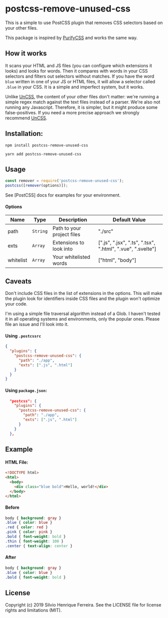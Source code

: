 # postcss-remove-unused-css

This is a simple to use PostCSS plugin that removes CSS selectors based on your other files.

This package is inspired by [PurifyCSS](https://github.com/purifycss/purifycss) and works the same way.

## How it works

It scans your HTML and JS files (you can configure which extensions it looks) and looks for words. Then it compares with words in your CSS selectors and filters out selectors without matches. If you have the word `blue` written in one of your JS or HTML files, it will allow a selector called `.blue` in your CSS. It is a simple and imperfect system, but it works.

Unlike [UnCSS](https://github.com/uncss/uncss), the content of your other files don't matter: we're running a simple regex match against the text files instead of a parser. We're also not running any Javascript. Therefore, it is simpler, but it might produce some false-positives. If you need a more precise approach we strongly recommend [UnCSS](https://github.com/uncss/uncss).

## Installation:

```
npm install postcss-remove-unused-css
```

```
yarn add postcss-remove-unused-css
```

## Usage

```js
const remover = require('postcss-remove-unused-css');
postcss([remover(options)]);
```

See [PostCSS] docs for examples for your environment.

#### Options

| Name      | Type     | Description                | Default Value                                              |
| --------- | -------- | -------------------------- | ---------------------------------------------------------- |
| path      | `String` | Path to your project files | "./src"                                                    |
| exts      | `Array`  | Extensions to look into    | [".js", ".jsx", ".ts", ".tsx", ".html", ".vue", ".svelte"] |
| whitelist | `Array`  | Your whitelisted words     | ["html", "body"]                                           |

## Caveats

Don't include CSS files in the list of extensions in the options. This will make the plugin look for identifiers inside CSS files and the plugin won't optimize your code.

I'm using a simple file traversal algorithm instead of a Glob. I haven't tested it in all operating systems and environments, only the popular ones. Please file an issue and I'll look into it.

#### Using `.postcssrc`

```json
{
  "plugins": {
    "postcss-remove-unused-css": {
      "path": "./app",
      "exts": [".js", ".html"]
    }
  }
}
```

#### Using `package.json`:

```json
  "postcss": {
    "plugins": {
      "postcss-remove-unused-css": {
        "path": "./app",
        "exts": [".js", ".html"]
      }
    }
  },
```

## Example

#### HTML File:

```html
<!DOCTYPE html>
<html>
  <body>
    <div class="blue bold">Hello, world!</div>
  </body>
</html>
```

#### Before

```css
body { background: gray }
.blue { color: blue }
.red { color: red }
.pink { color: pink }
.bold { font-weight: bold }
.thin { font-weight: 100 }
.center { text-align: center }
```

#### After

```css
body { background: gray }
.blue { color: blue }
.bold { font-weight: bold }
```

## License

Copyright (c) 2019 Silvio Henrique Ferreira. See the LICENSE file for license rights and limitations (MIT).
